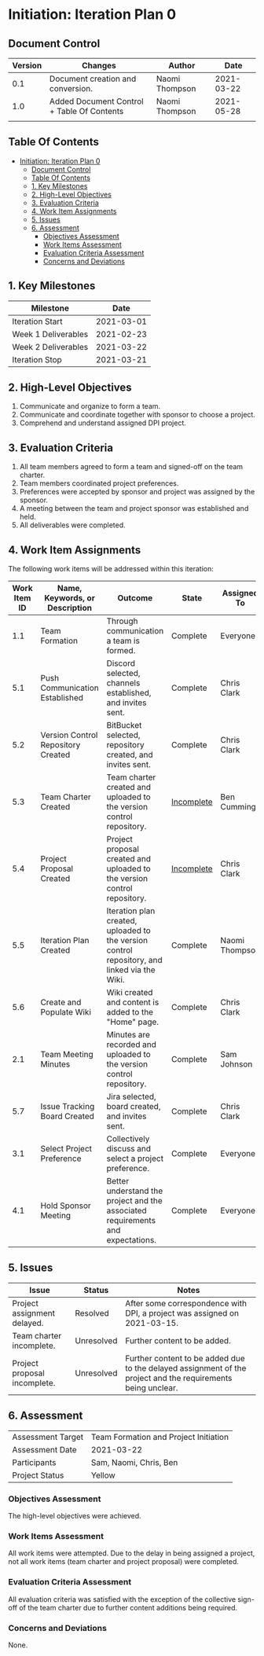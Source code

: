 # Initiation: Iteration Plan 0

## Document Control

| Version | Changes                                    | Author         | Date       |
| ------- | ------------------------------------------ | -------------- | ---------- |
| 0.1     | Document creation and conversion.          | Naomi Thompson | 2021-03-22 |
| 1.0     | Added Document Control + Table Of Contents | Naomi Thompson | 2021-05-28 |
|         |                                            |                |            |

## Table Of Contents

- [Initiation: Iteration Plan 0](#initiation-iteration-plan-0)
  - [Document Control](#document-control)
  - [Table Of Contents](#table-of-contents)
  - [1. Key Milestones](#1-key-milestones)
  - [2. High-Level Objectives](#2-high-level-objectives)
  - [3. Evaluation Criteria](#3-evaluation-criteria)
  - [4. Work Item Assignments](#4-work-item-assignments)
  - [5. Issues](#5-issues)
  - [6. Assessment](#6-assessment)
    - [Objectives Assessment](#objectives-assessment)
    - [Work Items Assessment](#work-items-assessment)
    - [Evaluation Criteria Assessment](#evaluation-criteria-assessment)
    - [Concerns and Deviations](#concerns-and-deviations)

## 1. Key Milestones

| **Milestone**       | **Date**   |
| ------------------- | ---------- |
| Iteration Start     | 2021-03-01 |
| Week 1 Deliverables | 2021-02-23 |
| Week 2 Deliverables | 2021-03-22 |
| Iteration Stop      | 2021-03-21 |

## 2. High-Level Objectives

1. Communicate and organize to form a team.
2. Communicate and coordinate together with sponsor to choose a project.
3. Comprehend and understand assigned DPI project.

## 3. Evaluation Criteria

1. All team members agreed to form a team and signed-off on the team charter.
2. Team members coordinated project preferences.
3. Preferences were accepted by sponsor and project was assigned by the sponsor.
4. A meeting between the team and project sponsor was established and held.
5. All deliverables were completed.

## 4. Work Item Assignments

The following work items will be addressed within this iteration:

| **Work Item ID** | **Name, Keywords, or Description** | **Outcome**                                                                                  | **State**                                                          | **Assigned To** | **Estimated Hours** | **Hours Worked** | **Estimated Hours Remaining** |
| ---------------- | ---------------------------------- | -------------------------------------------------------------------------------------------- | ------------------------------------------------------------------ | --------------- | ------------------- | ---------------- | ----------------------------- |
| 1.1              | Team Formation                     | Through communication a team is formed.                                                      | Complete                                                           | Everyone        | 1                   | 1                | 0                             |
| 5.1              | Push Communication Established     | Discord selected, channels established, and invites sent.                                    | Complete                                                           | Chris Clark     | 0.5                 | 0.5              | 0                             |
| 5.2              | Version Control Repository Created | BitBucket selected, repository created, and invites sent.                                    | Complete                                                           | Chris Clark     | 0.5                 | 0.5              | 0                             |
| 5.3              | Team Charter Created               | Team charter created and uploaded to the version control repository.                         | [Incomplete](https://chris-clark327.atlassian.net/browse/ITC303-1) | Ben Cummings    | 12                  | 10               | 5                             |
| 5.4              | Project Proposal Created           | Project proposal created and uploaded to the version control repository.                     | [Incomplete](https://chris-clark327.atlassian.net/browse/ITC303-2) | Chris Clark     | 10                  | 10               | 5                             |
| 5.5              | Iteration Plan Created             | Iteration plan created, uploaded to the version control repository, and linked via the Wiki. | Complete                                                           | Naomi Thompson  | 5                   | 5                | 0                             |
| 5.6              | Create and Populate Wiki           | Wiki created and content is added to the "Home" page.                                        | Complete                                                           | Chris Clark     | 1.5                 | 1.5              | 0                             |
| 2.1              | Team Meeting Minutes               | Minutes are recorded and uploaded to the version control repository.                         | Complete                                                           | Sam Johnson     | 5                   | 5                | 0                             |
| 5.7              | Issue Tracking Board Created       | Jira selected, board created, and invites sent.                                              | Complete                                                           | Chris Clark     | 2                   | 2                | 0                             |
| 3.1              | Select Project Preference          | Collectively discuss and select a project preference.                                        | Complete                                                           | Everyone        | 2                   | 2                | 0                             |
| 4.1              | Hold Sponsor Meeting               | Better understand the project and the associated requirements and expectations.              | Complete                                                           | Everyone        | 1                   | 1                | 0                             |

## 5. Issues

| **Issue**                    | **Status** | **Notes**                                                                                                    |
| ---------------------------- | ---------- | ------------------------------------------------------------------------------------------------------------ |
| Project assignment delayed.  | Resolved   | After some correspondence with DPI, a project was assigned on 2021-03-15.                                    |
| Team charter incomplete.     | Unresolved | Further content to be added.                                                                                 |
| Project proposal incomplete. | Unresolved | Further content to be added due to the delayed assignment of the project and the requirements being unclear. |

## 6. Assessment

|                   |                                       |
| ----------------- | ------------------------------------- |
| Assessment Target | Team Formation and Project Initiation |
| Assessment Date   | 2021-03-22                            |
| Participants      | Sam, Naomi, Chris, Ben                |
| Project Status    | Yellow                                |

### Objectives Assessment

The high-level objectives were achieved.

### Work Items Assessment

All work items were attempted. Due to the delay in being assigned a project, not all work items (team charter and project proposal) were completed.

### Evaluation Criteria Assessment

All evaluation criteria was satisfied with the exception of the collective sign-off of the team charter due to further content additions being required.

### Concerns and Deviations

None.